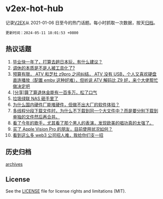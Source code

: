 # v2ex-hot-hub

 记录[V2EX](https://www.v2ex.com/)从 2021-01-06 日至今的热门话题。每小时抓取一次数据，按天[归档](archives)。

`更新时间：2024-05-11 18:01:53 +0800`

## 热议话题

1. [毕业快一年了，打算去趟日本玩，有什么建议？](https://www.v2ex.com/t/1039664)
1. [调休的本质是不是人被工具化了?](https://www.v2ex.com/t/1039657)
1. [预算有限， ATV 和芝杜 z9pro 之间纠结， ATV 没有 USB，个人又喜欢硬盘直连播放（配置 emby 这种好难），但听说 ATV 解码比 Z9 好，来个大佬帮忙做决定吧](https://www.v2ex.com/t/1039711)
1. [[分享]算了算退休金能有一百多万，松了口气](https://www.v2ex.com/t/1039781)
1. [垃圾绿联 NAS 砸手里了](https://www.v2ex.com/t/1039665)
1. [为什么国内硬件厂能堆硬件，但做不出大厂的软件体验？](https://www.v2ex.com/t/1039722)
1. [多线程分段下载文件时，为什么不下载到同一个大文件中？而是要分别下载到单独的文件然后再合并。](https://www.v2ex.com/t/1039715)
1. [看了今年的歌手，尤其看了那个黑人的表演，发现欧美的唱功真的太强了。](https://www.v2ex.com/t/1039680)
1. [买了 Apple Vision Pro 的朋友，目前使用状况如何？](https://www.v2ex.com/t/1039648)
1. [看到这么多 web3 公司招人难，我给你们支一招](https://www.v2ex.com/t/1039581)

## 历史归档

[archives](archives)

## License

See the [LICENSE](LICENSE) file for license rights and limitations (MIT).
